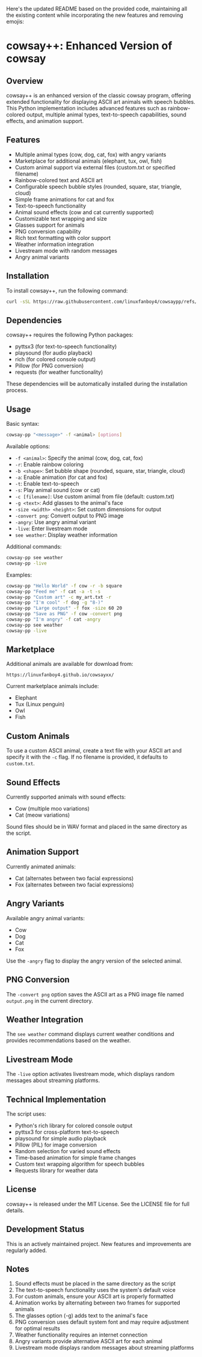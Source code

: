 Here's the updated README based on the provided code, maintaining all the existing content while incorporating the new features and removing emojis:

# cowsay++: Enhanced Version of cowsay

## Overview

cowsay++ is an enhanced version of the classic cowsay program, offering extended functionality for displaying ASCII art animals with speech bubbles. This Python implementation includes advanced features such as rainbow-colored output, multiple animal types, text-to-speech capabilities, sound effects, and animation support.

## Features

- Multiple animal types (cow, dog, cat, fox) with angry variants
- Marketplace for additional animals (elephant, tux, owl, fish)
- Custom animal support via external files (custom.txt or specified filename)
- Rainbow-colored text and ASCII art
- Configurable speech bubble styles (rounded, square, star, triangle, cloud)
- Simple frame animations for cat and fox
- Text-to-speech functionality
- Animal sound effects (cow and cat currently supported)
- Customizable text wrapping and size
- Glasses support for animals
- PNG conversion capability
- Rich text formatting with color support
- Weather information integration
- Livestream mode with random messages
- Angry animal variants

## Installation

To install cowsay++, run the following command:

```bash
curl -sSL https://raw.githubusercontent.com/linuxfanboy4/cowsaypp/refs/heads/main/install.sh | bash
```

## Dependencies

cowsay++ requires the following Python packages:
- pyttsx3 (for text-to-speech functionality)
- playsound (for audio playback)
- rich (for colored console output)
- Pillow (for PNG conversion)
- requests (for weather functionality)

These dependencies will be automatically installed during the installation process.

## Usage

Basic syntax:
```bash
cowsay-pp "<message>" -f <animal> [options]
```

Available options:
- `-f <animal>`: Specify the animal (cow, dog, cat, fox)
- `-r`: Enable rainbow coloring
- `-b <shape>`: Set bubble shape (rounded, square, star, triangle, cloud)
- `-a`: Enable animation (for cat and fox)
- `-t`: Enable text-to-speech
- `-s`: Play animal sound (cow or cat)
- `-c [filename]`: Use custom animal from file (default: custom.txt)
- `-g <text>`: Add glasses to the animal's face
- `-size <width> <height>`: Set custom dimensions for output
- `-convert png`: Convert output to PNG image
- `-angry`: Use angry animal variant
- `-live`: Enter livestream mode
- `see weather`: Display weather information

Additional commands:
```bash
cowsay-pp see weather
cowsay-pp -live
```

Examples:
```bash
cowsay-pp "Hello World" -f cow -r -b square
cowsay-pp "Feed me" -f cat -a -t -s
cowsay-pp "Custom art" -c my_art.txt -r
cowsay-pp "I'm cool" -f dog -g "8-)"
cowsay-pp "Large output" -f fox -size 60 20
cowsay-pp "Save as PNG" -f cow -convert png
cowsay-pp "I'm angry" -f cat -angry
cowsay-pp see weather
cowsay-pp -live
```

## Marketplace

Additional animals are available for download from:
```
https://linuxfanboy4.github.io/cowsayxx/
```

Current marketplace animals include:
- Elephant
- Tux (Linux penguin)
- Owl
- Fish

## Custom Animals

To use a custom ASCII animal, create a text file with your ASCII art and specify it with the `-c` flag. If no filename is provided, it defaults to `custom.txt`.

## Sound Effects

Currently supported animals with sound effects:
- Cow (multiple moo variations)
- Cat (meow variations)

Sound files should be in WAV format and placed in the same directory as the script.

## Animation Support

Currently animated animals:
- Cat (alternates between two facial expressions)
- Fox (alternates between two facial expressions)

## Angry Variants

Available angry animal variants:
- Cow
- Dog
- Cat
- Fox

Use the `-angry` flag to display the angry version of the selected animal.

## PNG Conversion

The `-convert png` option saves the ASCII art as a PNG image file named `output.png` in the current directory.

## Weather Integration

The `see weather` command displays current weather conditions and provides recommendations based on the weather.

## Livestream Mode

The `-live` option activates livestream mode, which displays random messages about streaming platforms.

## Technical Implementation

The script uses:
- Python's rich library for colored console output
- pyttsx3 for cross-platform text-to-speech
- playsound for simple audio playback
- Pillow (PIL) for image conversion
- Random selection for varied sound effects
- Time-based animation for simple frame changes
- Custom text wrapping algorithm for speech bubbles
- Requests library for weather data

## License

cowsay++ is released under the MIT License. See the LICENSE file for full details.

## Development Status

This is an actively maintained project. New features and improvements are regularly added.

## Notes

1. Sound effects must be placed in the same directory as the script
2. The text-to-speech functionality uses the system's default voice
3. For custom animals, ensure your ASCII art is properly formatted
4. Animation works by alternating between two frames for supported animals
5. The glasses option (-g) adds text to the animal's face
6. PNG conversion uses default system font and may require adjustment for optimal results
7. Weather functionality requires an internet connection
8. Angry variants provide alternative ASCII art for each animal
9. Livestream mode displays random messages about streaming platforms
